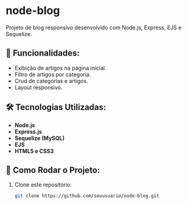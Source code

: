 # node-blog

Projeto de blog responsivo desenvolvido com Node.js, Express, EJS e Sequelize.

## 🚀 Funcionalidades:
- Exibição de artigos na página inicial.
- Filtro de artigos por categoria.
- Crud de categorias e artigos.
- Layout responsivo.

## 🛠️ Tecnologias Utilizadas:
- **Node.js**
- **Express.js**
- **Sequelize (MySQL)**
- **EJS**
- **HTML5 e CSS3**

## 📂 Como Rodar o Projeto:
1. Clone este repositório:
   ```bash
   git clone https://github.com/seuusuario/node-blog.git
